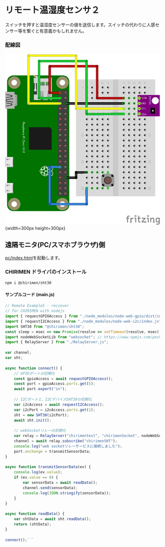 # リモート温湿度センサ２
スイッチを押すと温湿度センサーの値を送信します。スイッチの代わりに人感センサー等を繋ぐと有意義かもしれません。

### 配線図

![配線図](schematic.png "schematic"){width=300px height=300px}

## 遠隔モニタ(PC/スマホブラウザ)側

[pc/index.html](https://codesandbox.io/s/github/chirimen-oh/chirimen.org/tree/master/pizero/src/esm-examples/remote_sht30_gpioin/pc?module=pc.js)を起動します。

### CHIRIMEN ドライバのインストール

```shell
npm i @chirimen/sht30
```

#### サンプルコード (main.js)

```javascript
// Remote Example5 - reciever
// for CHIRIMEN with nodejs
import { requestGPIOAccess } from "./node_modules/node-web-gpio/dist/index.js";
import { requestI2CAccess } from "./node_modules/node-web-i2c/index.js";
import SHT30 from "@chirimen/sht30";
const sleep = msec => new Promise(resolve => setTimeout(resolve, msec));
import nodeWebSocketLib from "websocket"; // https://www.npmjs.com/package/websocket
import { RelayServer } from "./RelayServer.js";

var channel;
var sht;

async function connect() {
    // GPIOポートの初期化
    const gpioAccess = await requestGPIOAccess();
    const port = gpioAccess.ports.get(5);
    await port.export("in");

    // I2Cポートと、I2CデバイスSHT30の初期化
    var i2cAccess = await requestI2CAccess();
    var i2cPort = i2cAccess.ports.get(1);
    sht = new SHT30(i2cPort);
    await sht.init();

    // webSocketリレーの初期化
    var relay = RelayServer("chirimentest", "chirimenSocket", nodeWebSocketLib, "https://chirimen.org");
    channel = await relay.subscribe("chirimenSHT");
    console.log("web socketリレーサービスに接続しました");
    port.onchange = transmitSensorData;
}

async function transmitSensorData(ev) {
    console.log(ev.value);
    if (ev.value == 0) {
        var sensorData = await readData();
        channel.send(sensorData);
        console.log(JSON.stringify(sensorData));
    }
}

async function readData() {
    var shtData = await sht.readData();
    return (shtData);
}

connect();```
